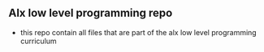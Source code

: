 ## Alx low level programming repo  
* this repo contain all files that are part of the alx low level programming curriculum
